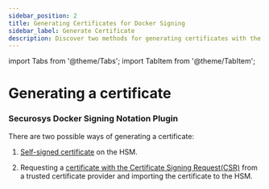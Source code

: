 ```yaml
---
sidebar_position: 2
title: Generating Certificates for Docker Signing
sidebar_label: Generate Certificate
description: Discover two methods for generating certificates with the Securosys Docker Signing Notation Plugin. Create a self-signed certificate on the HSM or request a certificate via CSR from a trusted provider.
---
```


import Tabs from '@theme/Tabs';
import TabItem from '@theme/TabItem';

# Generating a certificate
### Securosys Docker Signing Notation Plugin

There are two possible ways of generating a certificate:

1) [Self-signed certificate](./SelfSignedCert) on the HSM.

2) Requesting a [certificate with the Certificate Signing Request(CSR)](./SigningCsr) from a trusted certificate provider and importing the certificate to the HSM.
